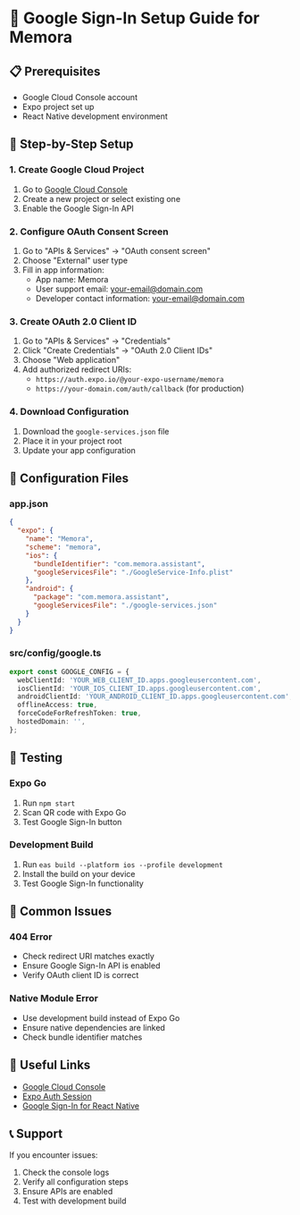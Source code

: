 # 🔐 Google Sign-In Setup Guide for Memora

## 📋 Prerequisites

- Google Cloud Console account
- Expo project set up
- React Native development environment

## 🚀 Step-by-Step Setup

### 1. Create Google Cloud Project

1. Go to [Google Cloud Console](https://console.cloud.google.com/)
2. Create a new project or select existing one
3. Enable the Google Sign-In API

### 2. Configure OAuth Consent Screen

1. Go to "APIs & Services" → "OAuth consent screen"
2. Choose "External" user type
3. Fill in app information:
   - App name: Memora
   - User support email: your-email@domain.com
   - Developer contact information: your-email@domain.com

### 3. Create OAuth 2.0 Client ID

1. Go to "APIs & Services" → "Credentials"
2. Click "Create Credentials" → "OAuth 2.0 Client IDs"
3. Choose "Web application"
4. Add authorized redirect URIs:
   - `https://auth.expo.io/@your-expo-username/memora`
   - `https://your-domain.com/auth/callback` (for production)

### 4. Download Configuration

1. Download the `google-services.json` file
2. Place it in your project root
3. Update your app configuration

## 🔧 Configuration Files

### app.json
```json
{
  "expo": {
    "name": "Memora",
    "scheme": "memora",
    "ios": {
      "bundleIdentifier": "com.memora.assistant",
      "googleServicesFile": "./GoogleService-Info.plist"
    },
    "android": {
      "package": "com.memora.assistant",
      "googleServicesFile": "./google-services.json"
    }
  }
}
```

### src/config/google.ts
```typescript
export const GOOGLE_CONFIG = {
  webClientId: 'YOUR_WEB_CLIENT_ID.apps.googleusercontent.com',
  iosClientId: 'YOUR_IOS_CLIENT_ID.apps.googleusercontent.com',
  androidClientId: 'YOUR_ANDROID_CLIENT_ID.apps.googleusercontent.com',
  offlineAccess: true,
  forceCodeForRefreshToken: true,
  hostedDomain: '',
};
```

## 📱 Testing

### Expo Go
1. Run `npm start`
2. Scan QR code with Expo Go
3. Test Google Sign-In button

### Development Build
1. Run `eas build --platform ios --profile development`
2. Install the build on your device
3. Test Google Sign-In functionality

## 🚨 Common Issues

### 404 Error
- Check redirect URI matches exactly
- Ensure Google Sign-In API is enabled
- Verify OAuth client ID is correct

### Native Module Error
- Use development build instead of Expo Go
- Ensure native dependencies are linked
- Check bundle identifier matches

## 🔗 Useful Links

- [Google Cloud Console](https://console.cloud.google.com/)
- [Expo Auth Session](https://docs.expo.dev/versions/latest/sdk/auth-session/)
- [Google Sign-In for React Native](https://github.com/react-native-google-signin/google-signin)

## 📞 Support

If you encounter issues:
1. Check the console logs
2. Verify all configuration steps
3. Ensure APIs are enabled
4. Test with development build 